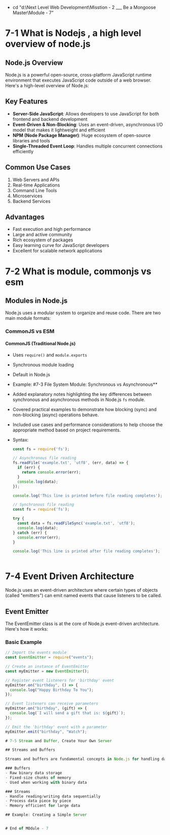 
 - cd "d:\Next Level Web Development\Misstion - 2 ___ Be a Mongoose Master\Module - 7"

# 7-1 What is Nodejs , a high level overview of node.js
## Node.js Overview

Node.js is a powerful open-source, cross-platform JavaScript runtime environment that executes JavaScript code outside of a web browser. Here's a high-level overview of Node.js:

## Key Features

- **Server-Side JavaScript**: Allows developers to use JavaScript for both frontend and backend development
- **Event-Driven & Non-Blocking**: Uses an event-driven, asynchronous I/O model that makes it lightweight and efficient
- **NPM (Node Package Manager)**: Huge ecosystem of open-source libraries and tools
- **Single-Threaded Event Loop**: Handles multiple concurrent connections efficiently

## Common Use Cases

1. Web Servers and APIs
2. Real-time Applications
3. Command Line Tools
4. Microservices
5. Backend Services

## Advantages

- Fast execution and high performance
- Large and active community
- Rich ecosystem of packages
- Easy learning curve for JavaScript developers
- Excellent for scalable network applications
# 7-2 What is module, commonjs vs esm
## Modules in Node.js

Node.js uses a modular system to organize and reuse code. There are two main module formats:

### CommonJS vs ESM

#### CommonJS (Traditional Node.js)
- Uses `require()` and `module.exports`
- Synchronous module loading
- Default in Node.js
- Example:
#7-3 File System Module: Synchronous vs Asynchronous**

- Added explanatory notes highlighting the key differences between synchronous and asynchronous methods in Node.js `fs` module.
- Covered practical examples to demonstrate how blocking (sync) and non-blocking (async) operations behave.
- Included use cases and performance considerations to help choose the appropriate method based on project requirements.
- Syntax:
  ```javascript
  const fs = require('fs');

  // Asynchronous file reading
  fs.readFile('example.txt', 'utf8', (err, data) => {
    if (err) {
      return console.error(err);
    }
    console.log(data);
  });

  console.log('This line is printed before file reading completes');
  ```

  ```javascript
  // Synchronous file reading
  const fs = require('fs');

  try {
    const data = fs.readFileSync('example.txt', 'utf8');
    console.log(data);
  } catch (err) {
    console.error(err);
  }

  console.log('This line is printed after file reading completes');



# 7-4 Event Driven Architecture

Node.js uses an event-driven architecture where certain types of objects (called "emitters") can emit named events that cause listeners to be called.

## Event Emitter

The EventEmitter class is at the core of Node.js event-driven architecture. Here's how it works:

### Basic Example

```javascript
// Import the events module
const EventEmitter = require("events");

// Create an instance of EventEmitter
const myEmitter = new EventEmitter();

// Register event listeners for 'birthday' event
myEmitter.on("birthday", () => {
  console.log("Happy Birthday To You");
});

// Event listeners can receive parameters
myEmitter.on("birthday", (gift) => {
  console.log(`I will send a gift that is: ${gift}`);
});

// Emit the 'birthday' event with a parameter
myEmitter.emit("birthday", "Watch");

# 7-5 Stream and Buffer, Create Your Own Server

## Streams and Buffers

Streams and buffers are fundamental concepts in Node.js for handling data:

### Buffers
- Raw binary data storage
- Fixed-size chunks of memory
- Used when working with binary data

### Streams
- Handle reading/writing data sequentially
- Process data piece by piece
- Memory efficient for large data

## Example: Creating a Simple Server


# End of MOdule - 7 